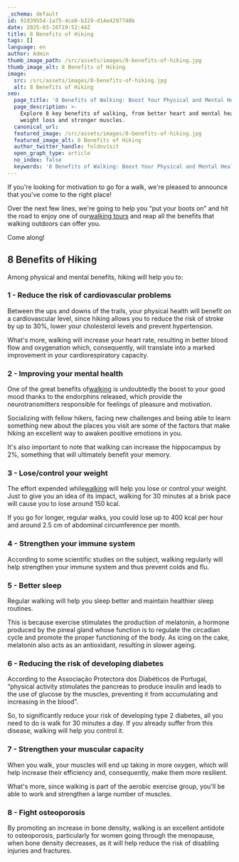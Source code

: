 ```yaml
---
_schema: default
id: 91939554-1a75-4ce0-b329-d14e4297740b
date: 2025-03-16T19:52:44Z
title: 8 Benefits of Hiking
tags: []
language: en
author: Admin
thumb_image_path: /src/assets/images/8-benefits-of-hiking.jpg
thumb_image_alt: 8 Benefits of Hiking
image:
  src: /src/assets/images/8-benefits-of-hiking.jpg
  alt: 8 Benefits of Hiking
seo:
  page_title: '8 Benefits of Walking: Boost Your Physical and Mental Health'
  page_description: >-
    Explore 8 key benefits of walking, from better heart and mental health to
    weight loss and stronger muscles.
  canonical_url:
  featured_image: /src/assets/images/8-benefits-of-hiking.jpg
  featured_image_alt: 8 Benefits of Hiking
  author_twitter_handle: foldnvisit
  open_graph_type: article
  no_index: false
  keywords: '8 Benefits of Walking: Boost Your Physical and Mental Health'
---
```

If you're looking for motivation to go for a walk, we're pleased to announce that you've come to the right place!

<SnippetsAstroImage image_path="/src/assets/images/8-benefits-of-hiking.jpg" image_alt="8 Benefits of Hiking"/>

Over the next few lines, we're going to help you “put your boots on” and hit the road to enjoy one of our[walking tours](https://topwalkingtoursportugal.com/) and reap all the benefits that walking outdoors can offer you.

Come along!

## **8 Benefits of Hiking**

Among physical and mental benefits, hiking will help you to:

### **1 - Reduce the risk of cardiovascular problems**

Between the ups and downs of the trails, your physical health will benefit on a cardiovascular level, since hiking allows you to reduce the risk of stroke by up to 30%, lower your cholesterol levels and prevent hypertension.

What's more, walking will increase your heart rate, resulting in better blood flow and oxygenation which, consequently, will translate into a marked improvement in your cardiorespiratory capacity.

### **2 - Improving your mental health**

One of the great benefits of[walking](https://topwalkingtoursportugal.com/) is undoubtedly the boost to your good mood thanks to the endorphins released, which provide the neurotransmitters responsible for feelings of pleasure and motivation.

Socializing with fellow hikers, facing new challenges and being able to learn something new about the places you visit are some of the factors that make hiking an excellent way to awaken positive emotions in you.

It's also important to note that walking can increase the hippocampus by 2%, something that will ultimately benefit your memory.

### **3 - Lose/control your weight**

The effort expended while[walking](https://topwalkingtoursportugal.com/) will help you lose or control your weight. Just to give you an idea of its impact, walking for 30 minutes at a brisk pace will cause you to lose around 150 kcal.

If you go for longer, regular walks, you could lose up to 400 kcal per hour and around 2.5 cm of abdominal circumference per month.

### **4 - Strengthen your immune system**

According to some scientific studies on the subject, walking regularly will help strengthen your immune system and thus prevent colds and flu.

### **5 - Better sleep**

Regular walking will help you sleep better and maintain healthier sleep routines.

This is because exercise stimulates the production of melatonin, a hormone produced by the pineal gland whose function is to regulate the circadian cycle and promote the proper functioning of the body. As icing on the cake, melatonin also acts as an antioxidant, resulting in slower ageing.

### **6 - Reducing the risk of developing diabetes**

According to the Associação Protectora dos Diabéticos de Portugal, “physical activity stimulates the pancreas to produce insulin and leads to the use of glucose by the muscles, preventing it from accumulating and increasing in the blood”.

So, to significantly reduce your risk of developing type 2 diabetes, all you need to do is walk for 30 minutes a day. If you already suffer from this disease, walking will help you control it.

### **7 - Strengthen your muscular capacity**

When you walk, your muscles will end up taking in more oxygen, which will help increase their efficiency and, consequently, make them more resilient.

What's more, since walking is part of the aerobic exercise group, you'll be able to work and strengthen a large number of muscles.

### **8 - Fight osteoporosis**

By promoting an increase in bone density, walking is an excellent antidote to osteoporosis, particularly for women going through the menopause, when bone density decreases, as it will help reduce the risk of disabling injuries and fractures.

&nbsp;